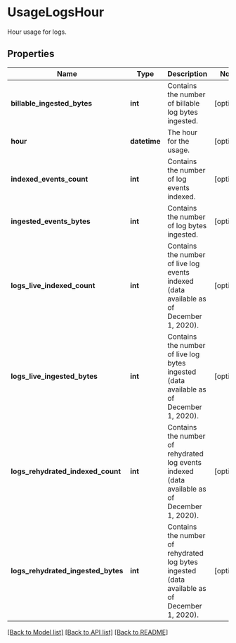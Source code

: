 # UsageLogsHour

Hour usage for logs.

## Properties
Name | Type | Description | Notes
------------ | ------------- | ------------- | -------------
**billable_ingested_bytes** | **int** | Contains the number of billable log bytes ingested. | [optional] 
**hour** | **datetime** | The hour for the usage. | [optional] 
**indexed_events_count** | **int** | Contains the number of log events indexed. | [optional] 
**ingested_events_bytes** | **int** | Contains the number of log bytes ingested. | [optional] 
**logs_live_indexed_count** | **int** | Contains the number of live log events indexed (data available as of December 1, 2020). | [optional] 
**logs_live_ingested_bytes** | **int** | Contains the number of live log bytes ingested (data available as of December 1, 2020). | [optional] 
**logs_rehydrated_indexed_count** | **int** | Contains the number of rehydrated log events indexed (data available as of December 1, 2020). | [optional] 
**logs_rehydrated_ingested_bytes** | **int** | Contains the number of rehydrated log bytes ingested (data available as of December 1, 2020). | [optional] 

[[Back to Model list]](README.md#documentation-for-models) [[Back to API list]](README.md#documentation-for-api-endpoints) [[Back to README]](README.md)


